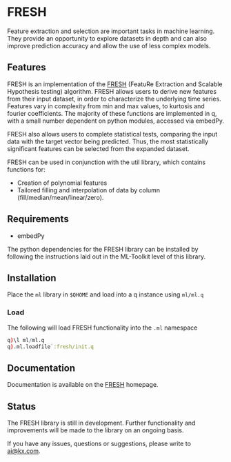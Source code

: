 # FRESH

Feature extraction and selection are important tasks in machine learning. They provide an opportunity to explore datasets in depth and can also improve prediction accuracy and allow the use of less complex models. 

## Features

FRESH is an implementation of the [FRESH](https://arxiv.org/pdf/1610.07717v3.pdf) (FeatuRe Extraction and Scalable Hypothesis testing) algorithm. FRESH allows users to derive new features from their input dataset, in order to characterize the underlying time series. Features vary in complexity from min and max values, to kurtosis and fourier coefficients. The majority of these functions are implemented in q, with a small number dependent on python modules, accessed via embedPy.

FRESH also allows users to complete statistical tests, comparing the input data with the target vector being predicted. Thus, the most statistically significant features can be selected from the expanded dataset.

FRESH can be used in conjunction with the util library, which contains functions for:
- Creation of polynomial features
- Tailored filling and interpolation of data by column (fill/median/mean/linear/zero).

## Requirements

- embedPy

The python dependencies for the FRESH library can be installed by following the instructions laid out in the ML-Toolkit level of this library.

## Installation

Place the `ml` library in `$QHOME` and load into a q instance using `ml/ml.q`

### Load

The following will load FRESH functionality into the `.ml` namespace  
```q
q)\l ml/ml.q
q).ml.loadfile`:fresh/init.q
```

## Documentation

Documentation is available on the [FRESH](https://code.kx.com/v2/ml/toolkit/fresh/) homepage.

## Status
  
The FRESH library is still in development. Further functionality and improvements will be made to the library on an ongoing basis.

If you have any issues, questions or suggestions, please write to ai@kx.com.
